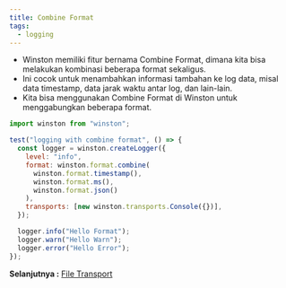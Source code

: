 ```yaml
---
title: Combine Format
tags:
  - logging
---
```


- Winston memiliki fitur bernama Combine Format, dimana kita bisa melakukan kombinasi beberapa format sekaligus.
- Ini cocok untuk menambahkan informasi tambahan ke log data, misal data timestamp, data jarak waktu antar log, dan lain-lain.
- Kita bisa menggunakan Combine Format di Winston untuk menggabungkan beberapa format.

```js
import winston from "winston";

test("logging with combine format", () => {
  const logger = winston.createLogger({
    level: "info",
    format: winston.format.combine(
      winston.format.timestamp(),
      winston.format.ms(),
      winston.format.json()
    ),
    transports: [new winston.transports.Console({})],
  });

  logger.info("Hello Format");
  logger.warn("Hello Warn");
  logger.error("Hello Error");
});
```

**Selanjutnya :** [File Transport](filetransport.md)
